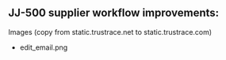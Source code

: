 ## JJ-500 supplier workflow improvements:

Images (copy from static.trustrace.net to static.trustrace.com)

-   edit_email.png
